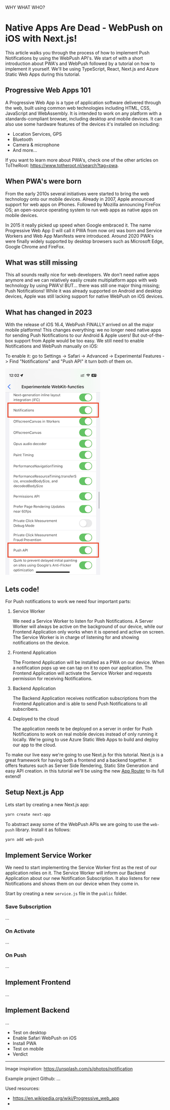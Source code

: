 WHY WHAT WHO?

# Native Apps Are Dead - WebPush on iOS with Next.js!

This article walks you through the process of how to implement Push Notifications by using the WebPush API's. We start of with a short introduction about PWA's and WebPush followed by a tutorial on how to implement it yourself. We'll be using TypeScript, React, Next.js and Azure Static Web Apps during this tutorial.

## Progressive Web Apps 101

A Progressive Web App is a type of application software delivered through the web, built using common web technologies including HTML, CSS, JavaScript and WebAssembly. It is intended to work on any platform with a standards-compliant browser, including desktop and mobile devices. It can also use some hardware features of the devices it's installed on including:

- Location Services, GPS
- Bluetooth
- Camera & microphone
- And more...

If you want to learn more about PWA's, check one of the other articles on ToTheRoot: https://www.totheroot.nl/search?tag=pwa.

## When PWA's were born

From the early 2010s several initiatives were started to bring the web technology onto our mobile devices. Already in 2007, Apple announced support for web apps on iPhones. Followed by Mozilla announcing FireFox OS; an open-source operating system to run web apps as native apps on mobile devices.

In 2015 it really picked up speed when Google embraced it. The name Progressive Web App (I will call it PWA from now on) was born and Service Workers and Web App Manifests were introduced. Around 2020 PWA's were finally widely supported by desktop browsers such as Microsoft Edge, Google Chrome and FireFox.

## What was still missing

This all sounds really nice for web developers. We don't need native apps anymore and we can relatively easliy create multiplatform apps with web technology by using PWA's! BUT... there was still one major thing missing; Push Notifications!
While it was already supported on Android and desktop devices, Apple was still lacking support for native WebPush on iOS devices.

## What has changed in 2023

With the release of iOS 16.4, WebPush FINALLY arrived on all the major mobile platforms! This changes everything: we no longer need native apps for sending Push Notifications to our Android & Apple users! But out-of-the-box support from Apple would be too easy. We still need to enable Notifications and WebPush manually on iOS:

To enable it: go to Settings -> Safari -> Advanced -> Experimental Features -> Find "Notifications" and "Push API" it turn both of them on.

<img src="./assets/ios.PNG" alt="Enable Notifications">

## Lets code!

For Push notifications to work we need four important parts:

1. Service Worker

   We need a Service Worker to listen for Push Notifications. A Server Worker will always be active on the background of our device, while our Frontend Application only works when it is opened and active on screen. The Service Worker is in charge of listening for and showing notifications on the device.

2. Frontend Application

   The Frontend Application will be installed as a PWA on our device. When a notification pops up we can tap on it to open our application. The Frontend Application will activate the Service Worker and requests permission for receiving Notifications.

3. Backend Application

   The Backend Application receives notification subscriptions from the Frontend Application and is able to send Push Notifications to all subscribers.

4. Deployed to the cloud

   The application needs te be deployed on a server in order for Push Notifications to work on real mobile devices instead of only running it locally. We're going to use Azure Static Web Apps to build and deploy our app to the cloud.

To make our live easy we're going to use Next.js for this tutorial. Next.js is a great framework for having both a frontend and a backend together. It offers features such as Server Side Rendering, Static Site Generation and easy API creation. in this tutorial we'll be using the new [App Router](https://nextjs.org/docs/app/building-your-application/routing) to its full extend!

## Setup Next.js App

Lets start by creating a new Next.js app:

```sh
yarn create next-app
```

To abstract away some of the WebPush APIs we are going to use the `web-push` library. Install it as follows:

```sh
yarn add web-push
```

## Implement Service Worker

We need to start implementing the Service Worker first as the rest of our application relies on it. The Service Worker will inform our Backend Application about our new Notification Subscription. It also listens for new Notifications and shows them on our device when they come in.

Start by creating a new `service.js` file in the `public` folder.

### Save Subscription

...

### On Activate

...

### On Push

...

## Implement Frontend

...

## Implement Backend

...

- Test on desktop
- Enable Safari WebPush on iOS
- Install PWA
- Test on mobile
- Verdict

---

Image inspiration: https://unsplash.com/s/photos/notification

Example project Github: ...

Used resources:

- https://en.wikipedia.org/wiki/Progressive_web_app
-
